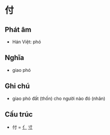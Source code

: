 # 付

## Phát âm
* Hán Việt: phó

## Nghĩa
* giao phó

## Ghi chú
* giao phó đất (thốn) cho người nào đó (nhân)

## Cấu trúc
* 付 = [亻](亻.md) [寸](寸.md)

<script>window.HANZI_FIELD='付';</script>